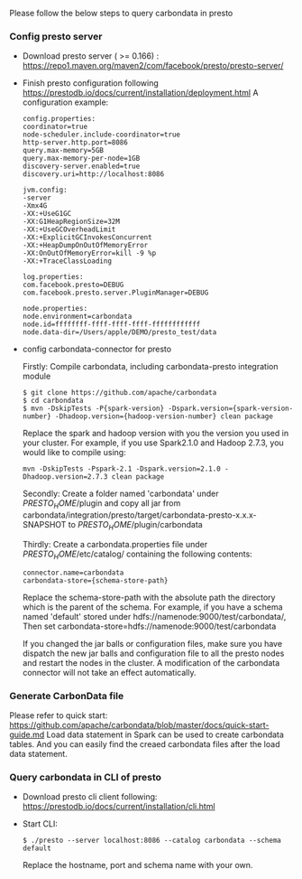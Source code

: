 <!--
    Licensed to the Apache Software Foundation (ASF) under one
    or more contributor license agreements.  See the NOTICE file
    distributed with this work for additional information
    regarding copyright ownership.  The ASF licenses this file
    to you under the Apache License, Version 2.0 (the
    "License"); you may not use this file except in compliance
    with the License.  You may obtain a copy of the License at

      http://www.apache.org/licenses/LICENSE-2.0

    Unless required by applicable law or agreed to in writing,
    software distributed under the License is distributed on an
    "AS IS" BASIS, WITHOUT WARRANTIES OR CONDITIONS OF ANY
    KIND, either express or implied.  See the License for the
    specific language governing permissions and limitations
    under the License.
-->

Please follow the below steps to query carbondata in presto

### Config presto server
* Download presto server ( >= 0.166) : https://repo1.maven.org/maven2/com/facebook/presto/presto-server/
* Finish presto configuration following https://prestodb.io/docs/current/installation/deployment.html
  A configuration example:
  ```
  config.properties:
  coordinator=true
  node-scheduler.include-coordinator=true
  http-server.http.port=8086
  query.max-memory=5GB
  query.max-memory-per-node=1GB
  discovery-server.enabled=true
  discovery.uri=http://localhost:8086
  
  jvm.config:
  -server
  -Xmx4G
  -XX:+UseG1GC
  -XX:G1HeapRegionSize=32M
  -XX:+UseGCOverheadLimit
  -XX:+ExplicitGCInvokesConcurrent
  -XX:+HeapDumpOnOutOfMemoryError
  -XX:OnOutOfMemoryError=kill -9 %p
  -XX:+TraceClassLoading
  
  log.properties:
  com.facebook.presto=DEBUG
  com.facebook.presto.server.PluginManager=DEBUG
  
  node.properties:
  node.environment=carbondata
  node.id=ffffffff-ffff-ffff-ffff-ffffffffffff
  node.data-dir=/Users/apple/DEMO/presto_test/data
  ```
* config carbondata-connector for presto
  
  Firstly: Compile carbondata, including carbondata-presto integration module
  ```
  $ git clone https://github.com/apache/carbondata
  $ cd carbondata
  $ mvn -DskipTests -P{spark-version} -Dspark.version={spark-version-number} -Dhadoop.version={hadoop-version-number} clean package
  ```
  Replace the spark and hadoop version with you the version you used in your cluster.
  For example, if you use Spark2.1.0 and Hadoop 2.7.3, you would like to compile using:
  ```
  mvn -DskipTests -Pspark-2.1 -Dspark.version=2.1.0 -Dhadoop.version=2.7.3 clean package
  ```

  Secondly: Create a folder named 'carbondata' under $PRESTO_HOME$/plugin and
  copy all jar from carbondata/integration/presto/target/carbondata-presto-x.x.x-SNAPSHOT
        to $PRESTO_HOME$/plugin/carbondata

  Thirdly: Create a carbondata.properties file under $PRESTO_HOME$/etc/catalog/ containing the following contents:
  ```
  connector.name=carbondata
  carbondata-store={schema-store-path}
  ```
  Replace the schema-store-path with the absolute path the directory which is the parent of the schema.
  For example, if you have a schema named 'default' stored under hdfs://namenode:9000/test/carbondata/,
  Then set carbondata-store=hdfs://namenode:9000/test/carbondata

  If you changed the jar balls or configuration files, make sure you have dispatch the new jar balls
  and configuration file to all the presto nodes and restart the nodes in the cluster. A modification of the
  carbondata connector will not take an effect automatically.
  
### Generate CarbonData file

Please refer to quick start: https://github.com/apache/carbondata/blob/master/docs/quick-start-guide.md
Load data statement in Spark can be used to create carbondata tables. And you can easily find the creaed
carbondata files after the load data statement.

### Query carbondata in CLI of presto
* Download presto cli client following: https://prestodb.io/docs/current/installation/cli.html

* Start CLI:
  
  ```
  $ ./presto --server localhost:8086 --catalog carbondata --schema default
  ```
  Replace the hostname, port and schema name with your own.



